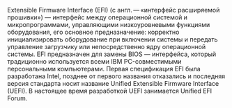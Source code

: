 Extensible Firmware Interface (EFI) (с англ. — «интерфейс расширяемой прошивки») — интерфейс между операционной системой и микропрограммами, управляющими низкоуровневыми функциями оборудования, его основное предназначение: корректно инициализировать оборудование при включении системы и передать управление загрузчику или непосредственно ядру операционной системы. EFI предназначен для замены BIOS — интерфейса, который традиционно используется всеми IBM PC-совместимыми персональными компьютерами. Первая спецификация EFI была разработана Intel, позднее от первого названия отказались и последняя версия стандарта носит название Unified Extensible Firmware Interface (UEFI). В настоящее время разработкой UEFI занимается Unified EFI Forum.